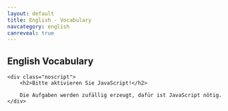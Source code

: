 ```yaml
---
layout: default
title: English - Vocabulary
navcategory: english
canreveal: true
---
```


## English Vocabulary

<script type="text/javascript">
const data = [ {
    book: "Orange Line 4",
    sections: [ {
        section: "Unit 2",
        subsections: [ {
            subsection: "Way in",
            vocabulary: [
["best known", "weltberühmt"],
["flat", "flach, platt"],
["farmland", "Ackerland; Ackerboden; Landwirtschaftsflächen"],
["tornado", "Tornado; Wirbelsturm"],
["alley", "Gasse; Weg"],
["terrifying", "furchterregend; erschreckend"],
["storm", "Sturm"],
["European", "europäisch; aus Europa; Europäer; Europäerin"],
["settler", "Siedler; Siedlerin"],
["government", "Regierung"],
["to force", "zwingen"],
["reservation", "Reservat"],
["part-time", "Teilzeit-; Halbtags-"],
["store", "Laden; Geschäft"],
["to clear", "abräumen; ausräumen"],
["to serve", "servieren"],
["grade", "Note; Klasse"],
["schedule", "Stundenplan; Fahrplan"],
["former", "ehemalige; frühere"],
["Homecoming", "Ehemaligentreffen"],
["dance", "Tanz; Tanzveranstaltung; Ball"],
["to vote for", "abstimmen über; wählen"],
["to earn", "verdienen"],
["to present", "präsentieren"],
["to report (on)", "berichten (über)"],
["to drive", "fahren; treiben"],
["per", "pro"],
["chaser", "Jäger; Jägerin; Verfolger; Verfolgerin"],
["direction", "Richtung"],
["cloud", "Wolke"],
["to tear (up)", "kaputt machen; zerreißen; reißen"]
        ] }, {
            subsection: "Station 1",
            vocabulary: [
["locker", "Schließfach; Spind"],
["morning message", "morgendliche Ansprache"],
["principal", "Schulleiter; Schulleiterin"],
["pledge of allegiance", "Treueeid"],
["class", "Unterrichtsstunde; Kurs"],
["freshman", "Neuntklässler; Neuntklässlerin"],
["Math", "Mathematik; Mathe"],
["elective", "Wahlfach"],
["study hall period", "Freistunde"],
["hall", "Flur; Korridor; diele"],
["pass", "Ausweis; Pass"],
["extracurricular", "außerhalb des Lernplans; außerunterrichtlich (Zusatzunterricht)"],
["cheerleader", "Cheerleader (Mädchen, das in einer Gruppe eine Sportmannschaft anfeuert)"],
["cheerleading", "Cheerleading (Aktivität der Cheerleader)"],
["detention", "Nachsitzen"],
["campus", "Campus; Schulgelände"],
["core subject", "Pflichtfach"],
["vacation", "Ferien; Urlaub"],
["recess", "Pause"],
["dress code", "Kleiderordnung; Bekleidungsvorschriften"],
["exchange", "Austausch"],
["to be stuck", "festsitzen; feststecken; nicht weg können; hängen bleiben"],
["nowhere", "nirgendwo; nirgendwohin"],
["(a) couple of", "(ein) paar"],
["familiar", "vertraut; bekannt"],
["to be allowed to (do something)", "(etwas) dürfen"],
["to keep", "aufbewahren; behalten"],
["stuff", "Zeug"],
["instead", "stattdessen"],
["a while", "eine Weile"],
["to be able to (do something)", "(zu etwas) fähig sein; (etwas) können; (etwas) dürfen"],
["to promise", "versprechen"],
["true", "treu"],
["pretty", "ziemlich; ganz schön"],
["astronomy", "Astronomie"],
["journalism", "Journalistik; Journalismus"],
["option", "Möglichkeit; Option; Wahl"],
["to study", "studieren; lernen"],
["strict", "streng; strikt"],
["bathroom", "Toilette; Bad(ezimmer)"],
["for example", "zum Beispiel"],
["to end", "enden; beenden; aufhören"],
["competition", "Konkurrenz"],
["squad", "Gruppe; Team; Mannschaft"],
["awesome", "super; spitze"],
["host family", "Gastfamilie"],
["so that", "damit; so dass"],
["blast", "Wahnsinnsspaß"],
["to stay up", "aufbleiben"],
        ] }, {
            subsection: "Station 2",
            vocabulary: [
["helpful", "hilfsbereit"],
["cooperative", "kooperativ; hilfsbereit"],
["responsible", "verantwortlich; verantwortungsvoll"],
["bossy", "rechthaberisch"],
["unmotivated", "unmotiviert"],
["lazy", "faul"],
["hard-working", "fleißig"],
["disorganized", "unorganisiert; ungeordnet"],
["generous", "großzügig"],
["rude", "unhöflich; unverschämt"],
["stubborn", "eigensinnig; störrisch"],
["selfish", "selbstsüchtig"],
["willing", "bereitwillig"],
["shy", "schüchtern"],
["lesson", "Lektion; Lehre"],
["outside", "außerhalb"],
["year-old", "jährig; Jahre alt"],
["badly", "dringend"],
["allowance", "Taschengeld; Unterhaltsgeld"],
["just", "einfach"],
["driver's license", "Führerschein"],
["girlfriend", "Freundin (in einer Paarbeziehung)"],
["ad(vert) (=advertisement)", "Annonce"],
["job title", "Stellenbezeichnung; Berufsbezeichnung"],
["sales associate", "Verkäufer; Verkäuferin"],
["education", "Ausbildung; Erziehung; Bildung"],
["to waste", "verschwenden"],
["to apply (for)", "sich bewerben (für/um)"],
["interview", "Vorstellungsgespräch"],
["manager", "Manager; Managerin; Geschäftsführer; Geschäftsführerin"],
["tricky", "schwierig; kniffelig"],
["to react", "reagieren"],
["to steal", "stehlen"],
["luckily", "glücklicherweise"],
["to offer", "anbieten; bieten"],
["minimum", "Minimum; minimal; Minimum-"],
["wage", "Lohn"],
["staff", "Personal; Belegschaft; Kollegium"],
["co-worker", "Arbeitskollege; Arbeitskollegin"],
["to fold", "falten; klappen"],
["pants", "Hose"],
["twice", "zweimal; doppelt"],
["to dust", "abstauben; Staub wischen"],
["to sort", "sortieren"],
["to tease", "hänseln; sticheln; reizen"],
["lame", "lahm; schwach"],
["such", "solch"],
["pinhead", "Trottel"],
["to throw", "werfen"],
["reaction", "Reaktion"],
["behavior", "Verhalten"],
["to behave", "sich benehmen; sich verhalten"],
["working hours", "Arbeitszeit"],
["pay", "Bezahlung; Lohn; Gehalt"],
["bonus", "Bonus; Prämie"],
["strength", "Stärke; Kraft"],
["weakness", "Schwäche"],
["to leave", "gehen"],
["restroom", "Toilette"],
["broken", "gebrochen; kaputt"],
["pair", "Paar"],
["dog walker", "Hundeausführer; Hundeausführerin"],
["paperboy", "Zeitungsausträger"],
["papergirl", "Zeitungsausträgerin"],
["babysitter", "Babysitter; Babysitterin"],
["to take care of somebody", "sich um jemanden kümmern; für jemanden sorgen"],
["mostly", "meistens; hauptsächlich"],
        ] }, {
            subsection: "Reading corner",
            vocabulary: [
["date", "Verabredung; Date"],
["to ask somebody out", "sich mit jemanden verabreden"],
["boyfriend", "Freund (in einer Paarbeziehung)"],
["to fall out of", "herausfallen aus"],
["right", "gerade; genau; in dem Moment als"],
["to show up", "auftauchen; erscheinen"],
["to tow", "im Schlepptau"],
["embarrassing", "peinlich"],
["guy", "Typ; Kerl"],
["gym(nasium)", "Turnhalle"],
["to attack", "angreifen"],
["to pick up", "abholen"],
["everybody", "jeder; alle"],
["dancing", "Tanzen; Tanz-"],
        ] }, {
            subsection: "Film corner",
            vocabulary: [
["buddy", "Kumpel"],
["homeroom", "erste Stunde (in der Schule)"],
["atmosphere", "Atmosphäre; Stimmung"],
["relationship", "Beziehung"],
["to interest", "interessieren"],
["field trip", "Schulausflug"],        
        ] }, {
            subsection: "Presentation skills",
            vocabulary: [
["presentation", "Präsentation; Vortrag"],
["topic", "Thema"],
["second", "zweitens"]
        ] }
    ] }
]
} // end Orange Line 4 - Unit 2
];

    document.write("<div class=\"noprint\"><select id=\"vocChooser\" onchange=\"update()\">");
    for(bookIndex in data) {
        document.write("<option value=\"" + bookIndex + "\">" + data[bookIndex].book + "</option>");
        for (sectionIndex in data[bookIndex].sections) {
            document.write("<option value=\"" + bookIndex + "-" + sectionIndex + "\">" + data[bookIndex].book + " - "  + data[bookIndex].sections[sectionIndex].section + "</option>");
            for (subSectionIndex in data[bookIndex].sections[sectionIndex].subsections) {
                document.write("<option value=\"" + bookIndex + "-" + sectionIndex +  "-" + subSectionIndex + "\">" + data[bookIndex].book + " - "  + data[bookIndex].sections[sectionIndex].section
                     + " - "  + data[bookIndex].sections[sectionIndex].subsections[subSectionIndex].subsection + "</option>");
            }
        }
    }

    document.write("</select><br/></div>");

    document.write("<div id=\"vTable\"></div>");

    update();

function update() {
    const selector = document.getElementById("vocChooser");
    let vdata = [];
    const indices = selector.value.split("-");
    if (indices.length == 1) {
        for (sectionIndex in data[parseInt(indices[0])].sections) {
            for (subSectionIndex in data[parseInt(indices[0])].sections[sectionIndex].subsections) {
                vdata = vdata.concat(data[parseInt(indices[0])].sections[sectionIndex].subsections[subSectionIndex].vocabulary);
            }
        }
    }
    if (indices.length == 2) {
        for (subSectionIndex in data[parseInt(indices[0])].sections[parseInt(indices[1])].subsections) {
            vdata = vdata.concat(data[parseInt(indices[0])].sections[parseInt(indices[1])].subsections[subSectionIndex].vocabulary);
        }
    }
    if (indices.length == 3) {
        vdata = data[parseInt(indices[0])].sections[parseInt(indices[1])].subsections[parseInt(indices[2])].vocabulary;
    }

    var already = new Array();
    let html = "";
    html += "<table class=\"vocabulary\"><tr><td>English</td><td>German</td></tr>";

    for (var i = 0; i < Math.min(vdata.length, 18); i++) {
        do {
            var a = Math.floor(Math.random() * vdata.length);
        } while (already.indexOf(a) != -1);

        html += "<tr>";
        if (Math.random() < 0.5) {
            html += "<td>" + vdata[a][0] + "</td><td><span class=\"reveal\">" + vdata[a][1] + "</span></td>";
        } else {
            html += "<td><span class=\"reveal\">" + vdata[a][0] + "</span></td><td>" + vdata[a][1] + "</td>";
        }
        html += "</tr>";
        already.push(a);
    }
    html += "</tr></table>";

    const table = document.getElementById("vTable");
    if (table) {
        table.innerHTML = html;
    } else {
        document.write(html);
    }
    
}
</script><noscript>
    <div class="noscript">
        <h2>Bitte aktivieren Sie JavaScript!</h2>

        Die Aufgaben werden zufällig erzeugt, dafür ist JavaScript nötig.
    </div>
</noscript>

